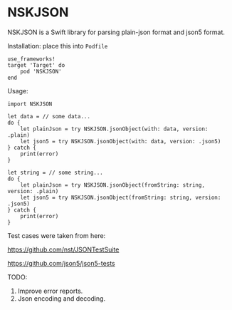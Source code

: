 # NSKJSON
NSKJSON is a Swift library for parsing plain-json format and json5 format.

Installation: place this into `Podfile`
```
use_frameworks!
target 'Target' do
    pod 'NSKJSON'
end
```

Usage:
```objc
import NSKJSON

let data = // some data...
do {
    let plainJson = try NSKJSON.jsonObject(with: data, version: .plain)
    let json5 = try NSKJSON.jsonObject(with: data, version: .json5)
} catch {
    print(error)
}

let string = // some string...
do {
    let plainJson = try NSKJSON.jsonObject(fromString: string, version: .plain)
    let json5 = try NSKJSON.jsonObject(fromString: string, version: .json5)
} catch {
    print(error)
}
```

Test cases were taken from here:

https://github.com/nst/JSONTestSuite

https://github.com/json5/json5-tests

TODO:

1. Improve error reports.
2. Json encoding and decoding.
